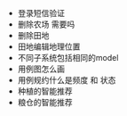 - 登录短信验证
- 删除农场 需要吗
- 删除田地
- 田地编辑地理位置
- 不同子系统包括相同的model
- 用例图怎么画
- 用例规约什么是频度 和 状态
- 种植的智能推荐
- 粮仓的智能推荐
  
